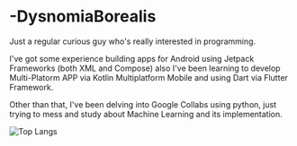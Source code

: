 # -DysnomiaBorealis

Just a regular curious guy who's really interested in programming.

I've got some experience building apps for Android using Jetpack Frameworks (both XML and Compose) also I've been learning to develop Multi-Platorm APP via Kotlin Multiplatform Mobile and using Dart via Flutter Framework.

Other than that, I've been delving into Google Collabs using python, just trying to mess and study about Machine Learning and its implementation.

![Top Langs](https://github-readme-stats-git-masterrstaa-rickstaa.vercel.app/api/top-langs/?username=DysnomiaBorealis)
